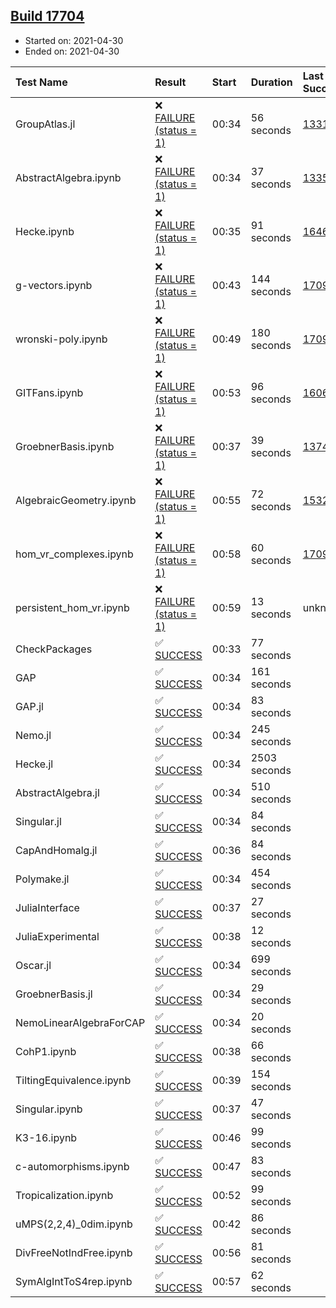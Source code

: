 ## [Build 17704](https://oscarci.mathematik.uni-kl.de/job/oscar/17704/)

* Started on: 2021-04-30
* Ended on: 2021-04-30

| Test Name    | Result | Start | Duration | Last Success | First Failure |
|:-------------|:-------|:------|:---------|:-------------|:--------------|
| GroupAtlas.jl | ❌ [FAILURE (status = 1)](https://oscarci.mathematik.uni-kl.de/job/oscar/17704/artifact/logs/build-17704/GroupAtlas.jl.log) | 00:34 | 56 seconds | [13311](https://oscarci.mathematik.uni-kl.de/job/oscar/13311/) | [13312](https://oscarci.mathematik.uni-kl.de/job/oscar/13312/) |
| AbstractAlgebra.ipynb | ❌ [FAILURE (status = 1)](https://oscarci.mathematik.uni-kl.de/job/oscar/17704/artifact/logs/build-17704/AbstractAlgebra.ipynb.log) | 00:34 | 37 seconds | [13355](https://oscarci.mathematik.uni-kl.de/job/oscar/13355/) | [13356](https://oscarci.mathematik.uni-kl.de/job/oscar/13356/) |
| Hecke.ipynb | ❌ [FAILURE (status = 1)](https://oscarci.mathematik.uni-kl.de/job/oscar/17704/artifact/logs/build-17704/Hecke.ipynb.log) | 00:35 | 91 seconds | [16463](https://oscarci.mathematik.uni-kl.de/job/oscar/16463/) | [16464](https://oscarci.mathematik.uni-kl.de/job/oscar/16464/) |
| g-vectors.ipynb | ❌ [FAILURE (status = 1)](https://oscarci.mathematik.uni-kl.de/job/oscar/17704/artifact/logs/build-17704/g-vectors.ipynb.log) | 00:43 | 144 seconds | [17099](https://oscarci.mathematik.uni-kl.de/job/oscar/17099/) | [17100](https://oscarci.mathematik.uni-kl.de/job/oscar/17100/) |
| wronski-poly.ipynb | ❌ [FAILURE (status = 1)](https://oscarci.mathematik.uni-kl.de/job/oscar/17704/artifact/logs/build-17704/wronski-poly.ipynb.log) | 00:49 | 180 seconds | [17098](https://oscarci.mathematik.uni-kl.de/job/oscar/17098/) | [17099](https://oscarci.mathematik.uni-kl.de/job/oscar/17099/) |
| GITFans.ipynb | ❌ [FAILURE (status = 1)](https://oscarci.mathematik.uni-kl.de/job/oscar/17704/artifact/logs/build-17704/GITFans.ipynb.log) | 00:53 | 96 seconds | [16068](https://oscarci.mathematik.uni-kl.de/job/oscar/16068/) | [16069](https://oscarci.mathematik.uni-kl.de/job/oscar/16069/) |
| GroebnerBasis.ipynb | ❌ [FAILURE (status = 1)](https://oscarci.mathematik.uni-kl.de/job/oscar/17704/artifact/logs/build-17704/GroebnerBasis.ipynb.log) | 00:37 | 39 seconds | [13748](https://oscarci.mathematik.uni-kl.de/job/oscar/13748/) | [13749](https://oscarci.mathematik.uni-kl.de/job/oscar/13749/) |
| AlgebraicGeometry.ipynb | ❌ [FAILURE (status = 1)](https://oscarci.mathematik.uni-kl.de/job/oscar/17704/artifact/logs/build-17704/AlgebraicGeometry.ipynb.log) | 00:55 | 72 seconds | [15322](https://oscarci.mathematik.uni-kl.de/job/oscar/15322/) | [15323](https://oscarci.mathematik.uni-kl.de/job/oscar/15323/) |
| hom_vr_complexes.ipynb | ❌ [FAILURE (status = 1)](https://oscarci.mathematik.uni-kl.de/job/oscar/17704/artifact/logs/build-17704/hom_vr_complexes.ipynb.log) | 00:58 | 60 seconds | [17099](https://oscarci.mathematik.uni-kl.de/job/oscar/17099/) | [17100](https://oscarci.mathematik.uni-kl.de/job/oscar/17100/) |
| persistent_hom_vr.ipynb | ❌ [FAILURE (status = 1)](https://oscarci.mathematik.uni-kl.de/job/oscar/17704/artifact/logs/build-17704/persistent_hom_vr.ipynb.log) | 00:59 | 13 seconds | unknown | unknown |
| CheckPackages | ✅ [SUCCESS](https://oscarci.mathematik.uni-kl.de/job/oscar/17704/artifact/logs/build-17704/CheckPackages.log) | 00:33 | 77 seconds |  |  |
| GAP | ✅ [SUCCESS](https://oscarci.mathematik.uni-kl.de/job/oscar/17704/artifact/logs/build-17704/GAP.log) | 00:34 | 161 seconds |  |  |
| GAP.jl | ✅ [SUCCESS](https://oscarci.mathematik.uni-kl.de/job/oscar/17704/artifact/logs/build-17704/GAP.jl.log) | 00:34 | 83 seconds |  |  |
| Nemo.jl | ✅ [SUCCESS](https://oscarci.mathematik.uni-kl.de/job/oscar/17704/artifact/logs/build-17704/Nemo.jl.log) | 00:34 | 245 seconds |  |  |
| Hecke.jl | ✅ [SUCCESS](https://oscarci.mathematik.uni-kl.de/job/oscar/17704/artifact/logs/build-17704/Hecke.jl.log) | 00:34 | 2503 seconds |  |  |
| AbstractAlgebra.jl | ✅ [SUCCESS](https://oscarci.mathematik.uni-kl.de/job/oscar/17704/artifact/logs/build-17704/AbstractAlgebra.jl.log) | 00:34 | 510 seconds |  |  |
| Singular.jl | ✅ [SUCCESS](https://oscarci.mathematik.uni-kl.de/job/oscar/17704/artifact/logs/build-17704/Singular.jl.log) | 00:34 | 84 seconds |  |  |
| CapAndHomalg.jl | ✅ [SUCCESS](https://oscarci.mathematik.uni-kl.de/job/oscar/17704/artifact/logs/build-17704/CapAndHomalg.jl.log) | 00:36 | 84 seconds |  |  |
| Polymake.jl | ✅ [SUCCESS](https://oscarci.mathematik.uni-kl.de/job/oscar/17704/artifact/logs/build-17704/Polymake.jl.log) | 00:34 | 454 seconds |  |  |
| JuliaInterface | ✅ [SUCCESS](https://oscarci.mathematik.uni-kl.de/job/oscar/17704/artifact/logs/build-17704/JuliaInterface.log) | 00:37 | 27 seconds |  |  |
| JuliaExperimental | ✅ [SUCCESS](https://oscarci.mathematik.uni-kl.de/job/oscar/17704/artifact/logs/build-17704/JuliaExperimental.log) | 00:38 | 12 seconds |  |  |
| Oscar.jl | ✅ [SUCCESS](https://oscarci.mathematik.uni-kl.de/job/oscar/17704/artifact/logs/build-17704/Oscar.jl.log) | 00:34 | 699 seconds |  |  |
| GroebnerBasis.jl | ✅ [SUCCESS](https://oscarci.mathematik.uni-kl.de/job/oscar/17704/artifact/logs/build-17704/GroebnerBasis.jl.log) | 00:34 | 29 seconds |  |  |
| NemoLinearAlgebraForCAP | ✅ [SUCCESS](https://oscarci.mathematik.uni-kl.de/job/oscar/17704/artifact/logs/build-17704/NemoLinearAlgebraForCAP.log) | 00:34 | 20 seconds |  |  |
| CohP1.ipynb | ✅ [SUCCESS](https://oscarci.mathematik.uni-kl.de/job/oscar/17704/artifact/logs/build-17704/CohP1.ipynb.log) | 00:38 | 66 seconds |  |  |
| TiltingEquivalence.ipynb | ✅ [SUCCESS](https://oscarci.mathematik.uni-kl.de/job/oscar/17704/artifact/logs/build-17704/TiltingEquivalence.ipynb.log) | 00:39 | 154 seconds |  |  |
| Singular.ipynb | ✅ [SUCCESS](https://oscarci.mathematik.uni-kl.de/job/oscar/17704/artifact/logs/build-17704/Singular.ipynb.log) | 00:37 | 47 seconds |  |  |
| K3-16.ipynb | ✅ [SUCCESS](https://oscarci.mathematik.uni-kl.de/job/oscar/17704/artifact/logs/build-17704/K3-16.ipynb.log) | 00:46 | 99 seconds |  |  |
| c-automorphisms.ipynb | ✅ [SUCCESS](https://oscarci.mathematik.uni-kl.de/job/oscar/17704/artifact/logs/build-17704/c-automorphisms.ipynb.log) | 00:47 | 83 seconds |  |  |
| Tropicalization.ipynb | ✅ [SUCCESS](https://oscarci.mathematik.uni-kl.de/job/oscar/17704/artifact/logs/build-17704/Tropicalization.ipynb.log) | 00:52 | 99 seconds |  |  |
| uMPS(2,2,4)_0dim.ipynb | ✅ [SUCCESS](https://oscarci.mathematik.uni-kl.de/job/oscar/17704/artifact/logs/build-17704/uMPS-2-2-4-_0dim.ipynb.log) | 00:42 | 86 seconds |  |  |
| DivFreeNotIndFree.ipynb | ✅ [SUCCESS](https://oscarci.mathematik.uni-kl.de/job/oscar/17704/artifact/logs/build-17704/DivFreeNotIndFree.ipynb.log) | 00:56 | 81 seconds |  |  |
| SymAlgIntToS4rep.ipynb | ✅ [SUCCESS](https://oscarci.mathematik.uni-kl.de/job/oscar/17704/artifact/logs/build-17704/SymAlgIntToS4rep.ipynb.log) | 00:57 | 62 seconds |  |  |
